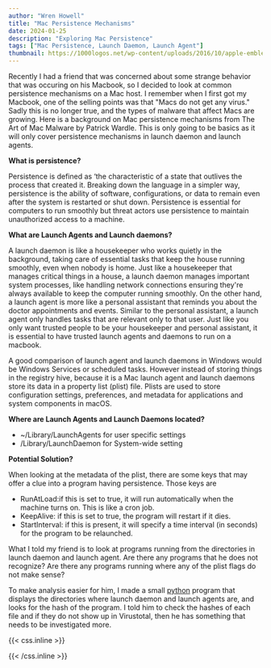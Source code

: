 ```yaml
---
author: "Wren Howell"
title: "Mac Persistence Mechanisms"
date: 2024-01-25
description: "Exploring Mac Persistence"
tags: ["Mac Persistence, Launch Daemon, Launch Agent"]
thumbnail: https://1000logos.net/wp-content/uploads/2016/10/apple-emblem.jpg
---
```


Recently I had a friend that was concerned about some strange behavior that was occuring on his Macbook, so I decided to look at common persistence mechanisms on a Mac host. I remember when I first got my Macbook, one of the selling points was that "Macs do not get any virus." Sadly this is no longer true, and the types of malware that affect Macs are growing. Here is a background on Mac persistence mechanisms from The Art of Mac Malware by Patrick Wardle. This is only going to be basics as it will only cover persistence mechanisms in launch daemon and launch agents. 

**What is persistence?**

Persistence is defined as ‘the characteristic of a state that outlives the process that created it.
Breaking down the language in a simpler way, persistence is the ability of software, configurations, or data to remain even after the system is restarted or shut down. Persistence is essential for computers to run smoothly but threat actors use persistence to  maintain unauthorized access to a machine.

**What are Launch Agents and Launch daemons?**

A launch daemon is like a housekeeper who works quietly in the background, taking care of essential tasks that keep the house running smoothly, even when nobody is home. Just like a housekeeper that manages critical things in a house, a  launch daemon manages important system processes, like handling network connections ensuring they're always available to keep the computer running smoothly. On the other hand, a launch agent is more like a personal assistant that reminds you about the doctor appointments and events. Similar to the personal assistant, a launch agent only handles tasks that are relevant only to that user. Just like you only want trusted people to be your housekeeper and personal assistant, it is essential to have trusted launch agents and daemons to run on a macbook. 

A good comparison of launch agent and launch daemons in Windows would be Windows Services or scheduled tasks. However instead of storing things in the registry hive, because it is a Mac launch agent and launch daemons store its data in a property list (plist) file. Plists are used to store configuration settings, preferences, and metadata for applications and system components in macOS. 

**Where are Launch Agents and Launch Daemons located?**

- ~/Library/LaunchAgents for user specific settings
- /Library/LaunchDaemon for System-wide setting

**Potential Solution?**

When looking at the metadata of the plist, there are some keys that may offer a clue into a program having persistence. Those keys are

- RunAtLoad:if this is set to true, it will run automatically when the machine turns on. This is like a cron job.
- KeepAlive: if this is set to true, the program will restart if it dies.
- StartInterval: if this is present, it will specify a time interval (in seconds) for the program to be relaunched.

What I told my friend is to look at programs running from the directories in launch daemon and launch agent. Are there any programs that he does not recognize? Are there any programs running where any of the plist flags do not make sense?

To make analysis easier for him, I made a small [python](https://github.com/whowell1/Mac-Persistence-Simple/blob/main/mac_persistence_checker.py) program that displays the directories where launch daemon and launch agents are, and looks for the hash of the program. I told him to check the hashes of each file and if they do not show up in Virustotal, then he has something that needs to be investigated more. 


{{< css.inline >}}

<style>
.emojify {
	font-family: Apple Color Emoji, Segoe UI Emoji, NotoColorEmoji, Segoe UI Symbol, Android Emoji, EmojiSymbols;
	font-size: 2rem;
	vertical-align: middle;
}
@media screen and (max-width:650px) {
  .nowrap {
    display: block;
    margin: 25px 0;
  }
}
</style>

{{< /css.inline >}}
